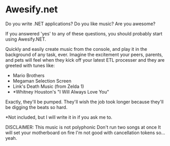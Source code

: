 Awesify.net
===========

Do you write .NET applications?
Do you like music?
Are you awesome?

If you answered 'yes' to any of these questions, you should probably start using Awesify.NET.

Quickly and easily create music from the console, and play it in the background of any task, ever. Imagine the excitement your peers, parents, and pets will feel when they kick off your latest ETL processer and they are greeted with tunes like:

- Mario Brothers
- Megaman Selection Screen
- Link's Death Music (from Zelda 1)
- *Whitney Houston's "I Will Always Love You"

Exactly, they'll be pumped. They'll wish the job took longer because they'll be digging the beats so hard.

*Not included, but I will write it in if you ask me to.

DISCLAIMER: 
This music is not polyphonic
Don't run two songs at once
It will set your motherboard on fire
I'm not good with cancellation tokens so... yeah.
